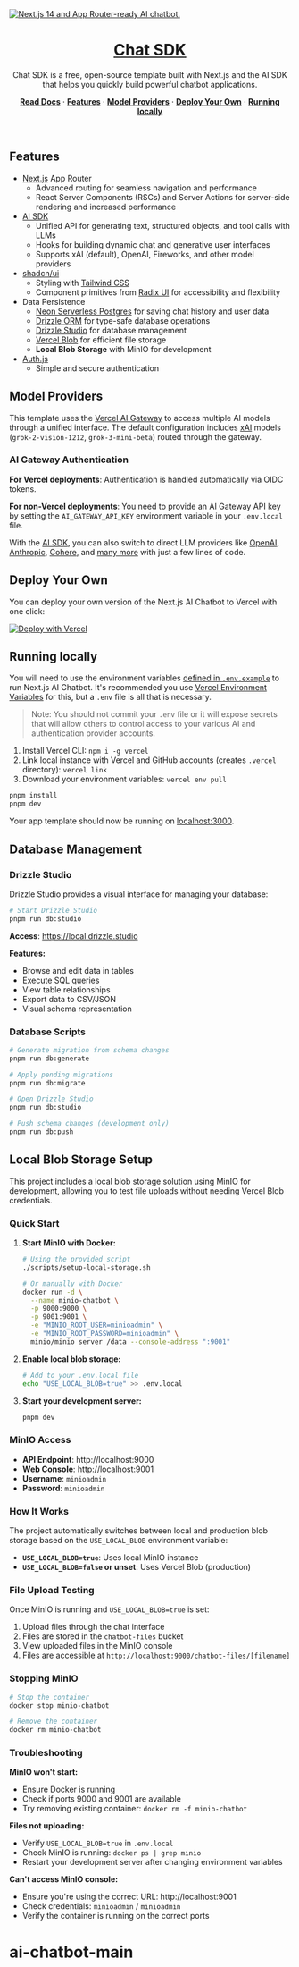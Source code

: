 <a href="https://chat.vercel.ai/">
  <img alt="Next.js 14 and App Router-ready AI chatbot." src="app/(chat)/opengraph-image.png">
  <h1 align="center">Chat SDK</h1>
</a>

<p align="center">
    Chat SDK is a free, open-source template built with Next.js and the AI SDK that helps you quickly build powerful chatbot applications.
</p>

<p align="center">
  <a href="https://chat-sdk.dev"><strong>Read Docs</strong></a> ·
  <a href="#features"><strong>Features</strong></a> ·
  <a href="#model-providers"><strong>Model Providers</strong></a> ·
  <a href="#deploy-your-own"><strong>Deploy Your Own</strong></a> ·
  <a href="#running-locally"><strong>Running locally</strong></a>
</p>
<br/>

## Features

- [Next.js](https://nextjs.org) App Router
  - Advanced routing for seamless navigation and performance
  - React Server Components (RSCs) and Server Actions for server-side rendering and increased performance
- [AI SDK](https://sdk.vercel.ai/docs)
  - Unified API for generating text, structured objects, and tool calls with LLMs
  - Hooks for building dynamic chat and generative user interfaces
  - Supports xAI (default), OpenAI, Fireworks, and other model providers
- [shadcn/ui](https://ui.shadcn.com)
  - Styling with [Tailwind CSS](https://tailwindcss.com)
  - Component primitives from [Radix UI](https://radix-ui.com) for accessibility and flexibility
- Data Persistence
  - [Neon Serverless Postgres](https://vercel.com/marketplace/neon) for saving chat history and user data
  - [Drizzle ORM](https://orm.drizzle.team) for type-safe database operations
  - [Drizzle Studio](https://orm.drizzle.team/studio) for database management
  - [Vercel Blob](https://vercel.com/storage/blob) for efficient file storage
  - **Local Blob Storage** with MinIO for development
- [Auth.js](https://authjs.dev)
  - Simple and secure authentication

## Model Providers

This template uses the [Vercel AI Gateway](https://vercel.com/docs/ai-gateway) to access multiple AI models through a unified interface. The default configuration includes [xAI](https://x.ai) models (`grok-2-vision-1212`, `grok-3-mini-beta`) routed through the gateway.

### AI Gateway Authentication

**For Vercel deployments**: Authentication is handled automatically via OIDC tokens.

**For non-Vercel deployments**: You need to provide an AI Gateway API key by setting the `AI_GATEWAY_API_KEY` environment variable in your `.env.local` file.

With the [AI SDK](https://ai-sdk.dev/docs/introduction), you can also switch to direct LLM providers like [OpenAI](https://openai.com), [Anthropic](https://anthropic.com), [Cohere](https://cohere.com/), and [many more](https://ai-sdk.dev/providers/ai-sdk-providers) with just a few lines of code.

## Deploy Your Own

You can deploy your own version of the Next.js AI Chatbot to Vercel with one click:

[![Deploy with Vercel](https://vercel.com/button)](https://vercel.com/new/clone?repository-url=https%3A%2F%2Fgithub.com%2Fvercel%2Fai-chatbot&env=AUTH_SECRET&envDescription=Learn+more+about+how+to+get+the+API+Keys+for+the+application&envLink=https%3A%2F%2Fgithub.com%2Fvercel%2Fai-chatbot%2Fblob%2Fmain%2F.env.example&demo-title=AI+Chatbot&demo-description=An+Open-Source+AI+Chatbot+Template+Built+With+Next.js+and+the+AI+SDK+by+Vercel.&demo-url=https%3A%2F%2Fchat.vercel.ai&products=%5B%7B%22type%22%3A%22integration%22%2C%22protocol%22%3A%22ai%22%2C%22productSlug%22%3A%22grok%22%2C%22integrationSlug%22%3A%22xai%22%7D%2C%7B%22type%22%3A%22integration%22%2C%22protocol%22%3A%22storage%22%2C%22productSlug%22%3A%22neon%22%2C%22integrationSlug%22%3A%22neon%22%7D%2C%7B%22type%22%3A%22integration%22%2C%22protocol%22%3A%22storage%22%2C%22productSlug%22%3A%22upstash-kv%22%2C%22integrationSlug%22%3A%22upstash%22%7D%2C%7B%22type%22%3A%22blob%22%7D%5D)

## Running locally

You will need to use the environment variables [defined in `.env.example`](.env.example) to run Next.js AI Chatbot. It's recommended you use [Vercel Environment Variables](https://vercel.com/docs/projects/environment-variables) for this, but a `.env` file is all that is necessary.

> Note: You should not commit your `.env` file or it will expose secrets that will allow others to control access to your various AI and authentication provider accounts.

1. Install Vercel CLI: `npm i -g vercel`
2. Link local instance with Vercel and GitHub accounts (creates `.vercel` directory): `vercel link`
3. Download your environment variables: `vercel env pull`

```bash
pnpm install
pnpm dev
```

Your app template should now be running on [localhost:3000](http://localhost:3000).

## Database Management

### Drizzle Studio

Drizzle Studio provides a visual interface for managing your database:

```bash
# Start Drizzle Studio
pnpm run db:studio
```

**Access**: https://local.drizzle.studio

**Features:**

- Browse and edit data in tables
- Execute SQL queries
- View table relationships
- Export data to CSV/JSON
- Visual schema representation

### Database Scripts

```bash
# Generate migration from schema changes
pnpm run db:generate

# Apply pending migrations
pnpm run db:migrate

# Open Drizzle Studio
pnpm run db:studio

# Push schema changes (development only)
pnpm run db:push
```

## Local Blob Storage Setup

This project includes a local blob storage solution using MinIO for development, allowing you to test file uploads without needing Vercel Blob credentials.

### Quick Start

1. **Start MinIO with Docker:**

   ```bash
   # Using the provided script
   ./scripts/setup-local-storage.sh

   # Or manually with Docker
   docker run -d \
     --name minio-chatbot \
     -p 9000:9000 \
     -p 9001:9001 \
     -e "MINIO_ROOT_USER=minioadmin" \
     -e "MINIO_ROOT_PASSWORD=minioadmin" \
     minio/minio server /data --console-address ":9001"
   ```

2. **Enable local blob storage:**

   ```bash
   # Add to your .env.local file
   echo "USE_LOCAL_BLOB=true" >> .env.local
   ```

3. **Start your development server:**
   ```bash
   pnpm dev
   ```

### MinIO Access

- **API Endpoint**: http://localhost:9000
- **Web Console**: http://localhost:9001
- **Username**: `minioadmin`
- **Password**: `minioadmin`

### How It Works

The project automatically switches between local and production blob storage based on the `USE_LOCAL_BLOB` environment variable:

- **`USE_LOCAL_BLOB=true`**: Uses local MinIO instance
- **`USE_LOCAL_BLOB=false` or unset**: Uses Vercel Blob (production)

### File Upload Testing

Once MinIO is running and `USE_LOCAL_BLOB=true` is set:

1. Upload files through the chat interface
2. Files are stored in the `chatbot-files` bucket
3. View uploaded files in the MinIO console
4. Files are accessible at `http://localhost:9000/chatbot-files/[filename]`

### Stopping MinIO

```bash
# Stop the container
docker stop minio-chatbot

# Remove the container
docker rm minio-chatbot
```

### Troubleshooting

**MinIO won't start:**

- Ensure Docker is running
- Check if ports 9000 and 9001 are available
- Try removing existing container: `docker rm -f minio-chatbot`

**Files not uploading:**

- Verify `USE_LOCAL_BLOB=true` in `.env.local`
- Check MinIO is running: `docker ps | grep minio`
- Restart your development server after changing environment variables

**Can't access MinIO console:**

- Ensure you're using the correct URL: http://localhost:9001
- Check credentials: `minioadmin` / `minioadmin`
- Verify the container is running on the correct ports
# ai-chatbot-main
